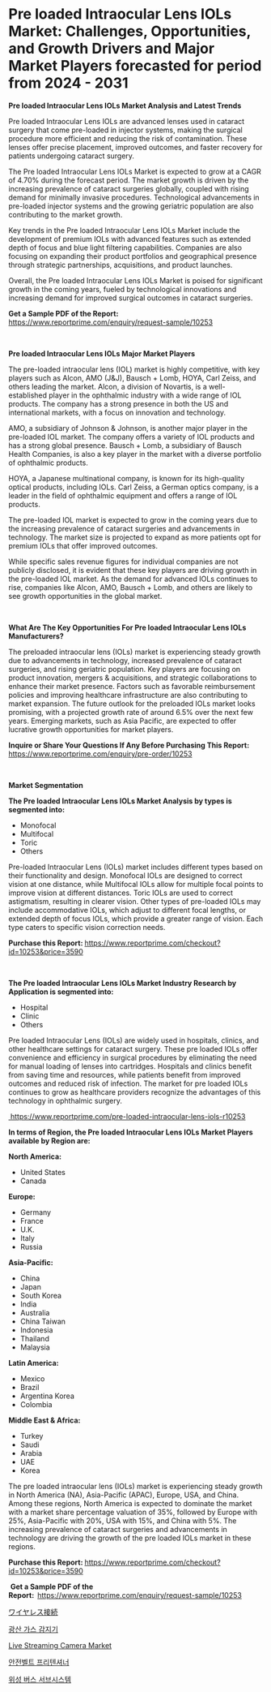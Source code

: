 <p><h1>Pre loaded Intraocular Lens IOLs Market: Challenges, Opportunities, and Growth Drivers and Major Market Players forecasted for period from 2024 - 2031</h1></p><p><strong>Pre loaded Intraocular Lens IOLs Market Analysis and Latest Trends</strong></p>
<p><p>Pre loaded Intraocular Lens IOLs are advanced lenses used in cataract surgery that come pre-loaded in injector systems, making the surgical procedure more efficient and reducing the risk of contamination. These lenses offer precise placement, improved outcomes, and faster recovery for patients undergoing cataract surgery.</p><p>The Pre loaded Intraocular Lens IOLs Market is expected to grow at a CAGR of 4.70% during the forecast period. The market growth is driven by the increasing prevalence of cataract surgeries globally, coupled with rising demand for minimally invasive procedures. Technological advancements in pre-loaded injector systems and the growing geriatric population are also contributing to the market growth.</p><p>Key trends in the Pre loaded Intraocular Lens IOLs Market include the development of premium IOLs with advanced features such as extended depth of focus and blue light filtering capabilities. Companies are also focusing on expanding their product portfolios and geographical presence through strategic partnerships, acquisitions, and product launches.</p><p>Overall, the Pre loaded Intraocular Lens IOLs Market is poised for significant growth in the coming years, fueled by technological innovations and increasing demand for improved surgical outcomes in cataract surgeries.</p></p>
<p><strong>Get a Sample PDF of the Report:&nbsp;</strong> <a href="https://www.reportprime.com/enquiry/request-sample/10253">https://www.reportprime.com/enquiry/request-sample/10253</a></p>
<p>&nbsp;</p>
<p><strong>Pre loaded Intraocular Lens IOLs Major Market Players</strong></p>
<p><p>The pre-loaded intraocular lens (IOL) market is highly competitive, with key players such as Alcon, AMO (J&J), Bausch + Lomb, HOYA, Carl Zeiss, and others leading the market. Alcon, a division of Novartis, is a well-established player in the ophthalmic industry with a wide range of IOL products. The company has a strong presence in both the US and international markets, with a focus on innovation and technology.</p><p>AMO, a subsidiary of Johnson & Johnson, is another major player in the pre-loaded IOL market. The company offers a variety of IOL products and has a strong global presence. Bausch + Lomb, a subsidiary of Bausch Health Companies, is also a key player in the market with a diverse portfolio of ophthalmic products.</p><p>HOYA, a Japanese multinational company, is known for its high-quality optical products, including IOLs. Carl Zeiss, a German optics company, is a leader in the field of ophthalmic equipment and offers a range of IOL products.</p><p>The pre-loaded IOL market is expected to grow in the coming years due to the increasing prevalence of cataract surgeries and advancements in technology. The market size is projected to expand as more patients opt for premium IOLs that offer improved outcomes.</p><p>While specific sales revenue figures for individual companies are not publicly disclosed, it is evident that these key players are driving growth in the pre-loaded IOL market. As the demand for advanced IOLs continues to rise, companies like Alcon, AMO, Bausch + Lomb, and others are likely to see growth opportunities in the global market.</p></p>
<p>&nbsp;</p>
<p><strong>What Are The Key Opportunities For Pre loaded Intraocular Lens IOLs Manufacturers?</strong></p>
<p><p>The preloaded intraocular lens (IOLs) market is experiencing steady growth due to advancements in technology, increased prevalence of cataract surgeries, and rising geriatric population. Key players are focusing on product innovation, mergers & acquisitions, and strategic collaborations to enhance their market presence. Factors such as favorable reimbursement policies and improving healthcare infrastructure are also contributing to market expansion. The future outlook for the preloaded IOLs market looks promising, with a projected growth rate of around 6.5% over the next few years. Emerging markets, such as Asia Pacific, are expected to offer lucrative growth opportunities for market players.</p></p>
<p><strong>Inquire or Share Your Questions If Any Before Purchasing This Report:</strong> <a href="https://www.reportprime.com/enquiry/pre-order/10253">https://www.reportprime.com/enquiry/pre-order/10253</a></p>
<p>&nbsp;</p>
<p><strong>Market Segmentation</strong></p>
<p><strong>The Pre loaded Intraocular Lens IOLs Market Analysis by types is segmented into:</strong></p>
<p><ul><li>Monofocal</li><li>Multifocal</li><li>Toric</li><li>Others</li></ul></p>
<p><p>Pre-loaded Intraocular Lens (IOLs) market includes different types based on their functionality and design. Monofocal IOLs are designed to correct vision at one distance, while Multifocal IOLs allow for multiple focal points to improve vision at different distances. Toric IOLs are used to correct astigmatism, resulting in clearer vision. Other types of pre-loaded IOLs may include accommodative IOLs, which adjust to different focal lengths, or extended depth of focus IOLs, which provide a greater range of vision. Each type caters to specific vision correction needs.</p></p>
<p><strong>Purchase this Report:&nbsp;</strong><a href="https://www.reportprime.com/checkout?id=10253&price=3590">https://www.reportprime.com/checkout?id=10253&price=3590</a></p>
<p>&nbsp;</p>
<p><strong>The Pre loaded Intraocular Lens IOLs Market Industry Research by Application is segmented into:</strong></p>
<p><ul><li>Hospital</li><li>Clinic</li><li>Others</li></ul></p>
<p><p>Pre loaded Intraocular Lens (IOLs) are widely used in hospitals, clinics, and other healthcare settings for cataract surgery. These pre loaded IOLs offer convenience and efficiency in surgical procedures by eliminating the need for manual loading of lenses into cartridges. Hospitals and clinics benefit from saving time and resources, while patients benefit from improved outcomes and reduced risk of infection. The market for pre loaded IOLs continues to grow as healthcare providers recognize the advantages of this technology in ophthalmic surgery.</p></p>
<p><a href="https://www.reportprime.com/pre-loaded-intraocular-lens-iols-r10253">&nbsp;https://www.reportprime.com/pre-loaded-intraocular-lens-iols-r10253</a></p>
<p><strong>In terms of Region, the Pre loaded Intraocular Lens IOLs Market Players available by Region are:</strong></p>
<p>
    <p> <strong> North America: </strong>
        <ul>
            <li>United States</li>
            <li>Canada</li>
        </ul>
        </p> 
    <p> <strong> Europe: </strong>
        <ul>
            <li>Germany</li>
            <li>France</li>
            <li>U.K.</li>
            <li>Italy</li>
            <li>Russia</li>
        </ul>
        </p> 
    <p> <strong> Asia-Pacific: </strong>
        <ul>
            <li>China</li>
            <li>Japan</li>
            <li>South Korea</li>
            <li>India</li>
            <li>Australia</li>
            <li>China Taiwan</li>
            <li>Indonesia</li>
            <li>Thailand</li>
            <li>Malaysia</li>
        </ul>
        </p> 
    <p> <strong> Latin America: </strong>
        <ul>
            <li>Mexico</li>
            <li>Brazil</li>
            <li>Argentina Korea</li>
            <li>Colombia</li>
        </ul>
        </p> 
    <p> <strong> Middle East & Africa: </strong>
        <ul>
            <li>Turkey</li>
            <li>Saudi</li>
            <li>Arabia</li>
            <li>UAE</li>
            <li>Korea</li>
        </ul>
    </p>
    </p>
<p><p>The pre loaded intraocular lens (IOLs) market is experiencing steady growth in North America (NA), Asia-Pacific (APAC), Europe, USA, and China. Among these regions, North America is expected to dominate the market with a market share percentage valuation of 35%, followed by Europe with 25%, Asia-Pacific with 20%, USA with 15%, and China with 5%. The increasing prevalence of cataract surgeries and advancements in technology are driving the growth of the pre loaded IOLs market in these regions.</p></p>
<p><strong>Purchase this Report: </strong><a href="https://www.reportprime.com/checkout?id=10253&price=3590">https://www.reportprime.com/checkout?id=10253&price=3590</a></p>
<p>&nbsp;<strong>Get a Sample PDF of the Report:&nbsp;&nbsp;</strong><a href="https://www.reportprime.com/enquiry/request-sample/10253">https://www.reportprime.com/enquiry/request-sample/10253</a></p>
<p><strong></strong></p>
<p><p><a href="https://github.com/deonnorth8/Market-Research-Report-List-1/blob/main/706564379340.md">ワイヤレス接続</a></p><p><a href="https://github.com/ROBERTS65DAVID/Market-Research-Report-List-1/blob/main/784145374218.md">광산 가스 감지기</a></p><p><a href="https://issuu.com/reportprime-2/docs/live-streaming-camera-market-size-2030.pptx">Live Streaming Camera Market</a></p><p><a href="https://medium.com/@elisamohr1973/%EC%95%88%EC%A0%84%EB%B2%A8%ED%8A%B8-%EA%B8%B1%EC%8B%A0%EC%9E%A5%EC%B9%98-%EC%8B%9C%EC%9E%A5-%EC%8B%9C%EC%9E%A5-%EC%A0%90%EC%9C%A0%EC%9C%A8-%EC%8B%9C%EC%9E%A5-%ED%8A%B8%EB%A0%8C%EB%93%9C-%EB%B0%8F-%EB%AF%B8%EB%9E%98-%EC%84%B1%EC%9E%A5-%ED%83%90%EC%83%89-33d6c57e6490">안전벨트 프리텐셔너</a></p><p><a href="https://medium.com/@nettieboyle67/%EC%9C%84%EC%84%B1-%EB%B2%84%EC%8A%A4-%EC%84%9C%EB%B8%8C-%EC%8B%9C%EC%8A%A4%ED%85%9C-%EC%8B%9C%EC%9E%A5-%EB%B6%84%EC%84%9D-%EA%B8%80%EB%A1%9C%EB%B2%8C-%EC%82%B0%EC%97%85-%EC%A0%84%EB%A7%9D-%EB%B0%8F-%EC%98%88%EC%B8%A1-2024%EB%85%84%EB%B6%80%ED%84%B0-2031%EB%85%84-bf65fa040d75">위성 버스 서브시스템</a></p></p>